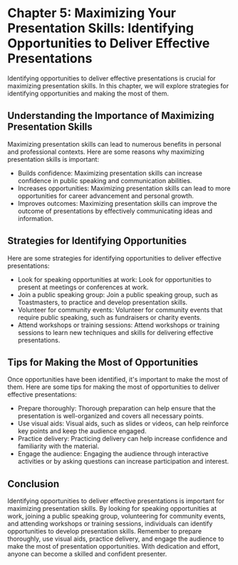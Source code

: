 Chapter 5: Maximizing Your Presentation Skills: Identifying Opportunities to Deliver Effective Presentations
============================================================================================================

Identifying opportunities to deliver effective presentations is crucial for maximizing presentation skills. In this chapter, we will explore strategies for identifying opportunities and making the most of them.

Understanding the Importance of Maximizing Presentation Skills
--------------------------------------------------------------

Maximizing presentation skills can lead to numerous benefits in personal and professional contexts. Here are some reasons why maximizing presentation skills is important:

* Builds confidence: Maximizing presentation skills can increase confidence in public speaking and communication abilities.
* Increases opportunities: Maximizing presentation skills can lead to more opportunities for career advancement and personal growth.
* Improves outcomes: Maximizing presentation skills can improve the outcome of presentations by effectively communicating ideas and information.

Strategies for Identifying Opportunities
----------------------------------------

Here are some strategies for identifying opportunities to deliver effective presentations:

* Look for speaking opportunities at work: Look for opportunities to present at meetings or conferences at work.
* Join a public speaking group: Join a public speaking group, such as Toastmasters, to practice and develop presentation skills.
* Volunteer for community events: Volunteer for community events that require public speaking, such as fundraisers or charity events.
* Attend workshops or training sessions: Attend workshops or training sessions to learn new techniques and skills for delivering effective presentations.

Tips for Making the Most of Opportunities
-----------------------------------------

Once opportunities have been identified, it's important to make the most of them. Here are some tips for making the most of opportunities to deliver effective presentations:

* Prepare thoroughly: Thorough preparation can help ensure that the presentation is well-organized and covers all necessary points.
* Use visual aids: Visual aids, such as slides or videos, can help reinforce key points and keep the audience engaged.
* Practice delivery: Practicing delivery can help increase confidence and familiarity with the material.
* Engage the audience: Engaging the audience through interactive activities or by asking questions can increase participation and interest.

Conclusion
----------

Identifying opportunities to deliver effective presentations is important for maximizing presentation skills. By looking for speaking opportunities at work, joining a public speaking group, volunteering for community events, and attending workshops or training sessions, individuals can identify opportunities to develop presentation skills. Remember to prepare thoroughly, use visual aids, practice delivery, and engage the audience to make the most of presentation opportunities. With dedication and effort, anyone can become a skilled and confident presenter.
